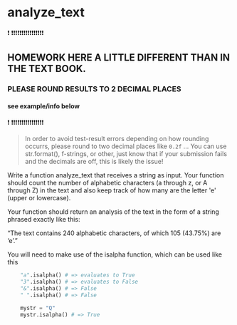 # analyze_text
:heavy_exclamation_mark: :heavy_exclamation_mark::heavy_exclamation_mark::heavy_exclamation_mark::heavy_exclamation_mark::heavy_exclamation_mark::heavy_exclamation_mark::heavy_exclamation_mark::heavy_exclamation_mark::heavy_exclamation_mark::heavy_exclamation_mark::heavy_exclamation_mark::heavy_exclamation_mark::heavy_exclamation_mark::heavy_exclamation_mark::heavy_exclamation_mark::heavy_exclamation_mark:
## HOMEWORK HERE A LITTLE DIFFERENT THAN IN THE TEXT BOOK.
### PLEASE ROUND RESULTS TO 2 DECIMAL PLACES
#### see example/info below
:heavy_exclamation_mark: :heavy_exclamation_mark::heavy_exclamation_mark::heavy_exclamation_mark::heavy_exclamation_mark::heavy_exclamation_mark::heavy_exclamation_mark::heavy_exclamation_mark::heavy_exclamation_mark::heavy_exclamation_mark::heavy_exclamation_mark::heavy_exclamation_mark::heavy_exclamation_mark::heavy_exclamation_mark::heavy_exclamation_mark::heavy_exclamation_mark::heavy_exclamation_mark:
> In order to avoid test-result errors depending on how rounding occurrs, please round to two decimal places like `0.2f` ... You can use str.format(), f-strings, or other, just know that if your submission fails and the decimals are off, this is likely the issue!

Write a function analyze_text that receives a string as input. Your function should count the number of alphabetic characters (a through z, or A through Z) in the text and also keep track of how many are the letter 'e' (upper or lowercase).

Your function should return an analysis of the text in the form of a string phrased exactly like this:

“The text contains 240 alphabetic characters, of which 105 (43.75%) are ‘e’.”

You will need to make use of the isalpha function, which can be used like this

```python
    "a".isalpha() # => evaluates to True
    "3".isalpha() # => evaluates to False
    "&".isalpha() # => False
    " ".isalpha() # => False

    mystr = "Q"
    mystr.isalpha() # => True
```
